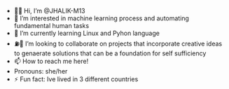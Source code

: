 - 👋🏽 Hi, I’m @JHALIK-M13
- 👀 I’m interested in machine learning process and automating fundamental human tasks
- 🔋 I’m currently learning Linux and Pyhon language
- ⛽️🚀 I’m looking to collaborate on projects that incorporate creative ideas to genaerate solutions that can be a foundation for self sufficiency
- 📫 How to reach me here!
- Pronouns: she/her
- ⚡ Fun fact: Ive lived in 3 different countries

<!---
JHALIK-M13/JHALIK-M13 is a ✨ special ✨ repository because its `README.md` (this file) appears on your GitHub profile.
You can click the Preview link to take a look at your changes.
--->
